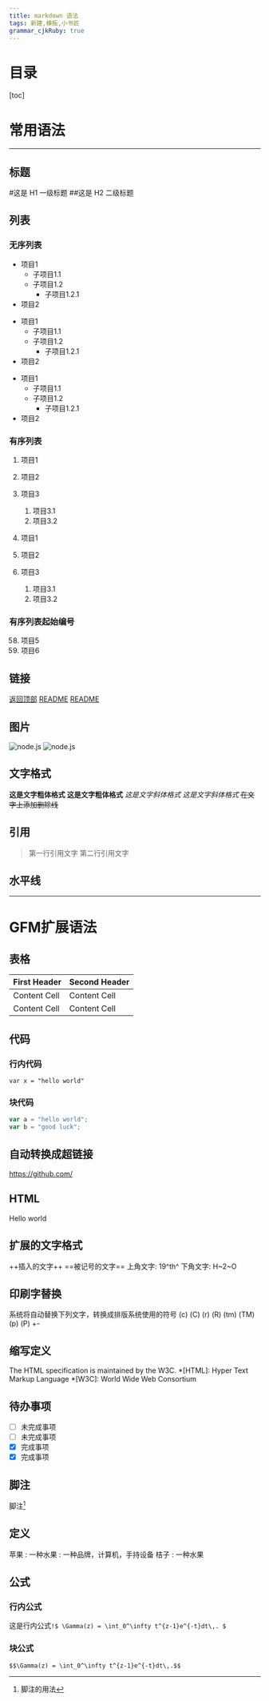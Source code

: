 ```yaml
---
title: markdown 语法 
tags: 新建,模板,小书匠
grammar_cjkRuby: true
---
```

<span id='top'></span>
# 目录
[toc]
# 常用语法

___

## 标题

#这是 H1 一级标题
##这是 H2 二级标题

## 列表
### 无序列表
* 项目1
  * 子项目1.1
  * 子项目1.2
    * 子项目1.2.1
* 项目2

+ 项目1
  + 子项目1.1
  + 子项目1.2
    + 子项目1.2.1
+ 项目2

- 项目1
  - 子项目1.1
  - 子项目1.2
    - 子项目1.2.1
- 项目2

### 有序列表
1. 项目1
2. 项目2
3. 项目3
    1. 项目3.1
    2. 项目3.2

1. 项目1
1. 项目2
1. 项目3
    1. 项目3.1
    1. 项目3.2

### 有序列表起始编号
58. 项目5
2. 项目6

## 链接
[返回顶部](#top)
[README](./README,md)
[README][adr]

[adr]: ./README.md        "Google" 

## 图片
![node.js](https://www.linuxfoundation.org/wp-content/uploads/2017/05/nodejs_logo.png)
![node.js][1]

[1]: https://www.linuxfoundation.org/wp-content/uploads/2017/05/nodejs_logo.png "node"

## 文字格式
**这是文字粗体格式**
__这是文字粗体格式__
*这是文字斜体格式*
_这是文字斜体格式_
~~在文字上添加删除线~~

## 引用
> 第一行引用文字
> 第二行引用文字

## 水平线
***


# GFM扩展语法
## 表格
First Header  | Second Header
------------- | -------------
Content Cell  | Content Cell
Content Cell  | Content Cell

## 代码
### 行内代码
`var x = "hello world"`

### 块代码
```javascript
var a = "hello world";
var b = "good luck";
```

## 自动转换成超链接
https://github.com/

## HTML
<div class="hey">Hello world</div>

## 扩展的文字格式
++插入的文字++
==被记号的文字==
上角文字: 19^th^
下角文字: H~2~O

## 印刷字替换
系统将自动替换下列文字，转换成排版系统使用的符号
(c) (C) (r) (R) (tm) (TM) (p) (P) +-

## 缩写定义
The HTML specification
is maintained by the W3C.
*[HTML]: Hyper Text Markup Language
*[W3C]:  World Wide Web Consortium

## 待办事项
-[ ] 未完成事项
-[ ] 未完成事项
-[x] 完成事项
-[X] 完成事项

## 脚注
脚注[^1x]
[^1x]: 脚注的用法

## 定义
苹果
: 一种水果
: 一种品牌，计算机，手持设备
桔子
: 一种水果

## 公式

### 行内公式
这是行内公式`!$ \Gamma(z) = \int_0^\infty t^{z-1}e^{-t}dt\,. $`

### 块公式
```mathjax!
$$\Gamma(z) = \int_0^\infty t^{z-1}e^{-t}dt\,.$$
```